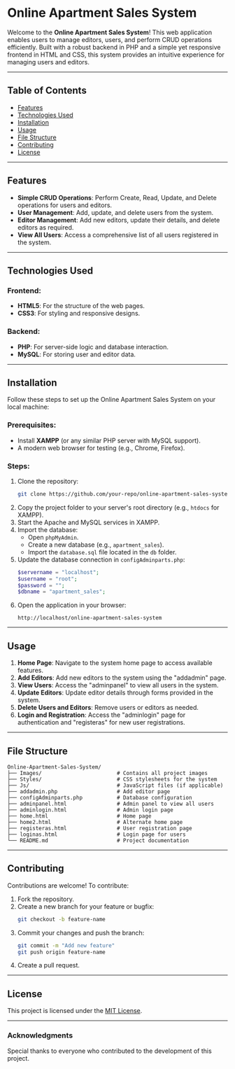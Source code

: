 # Online Apartment Sales System

Welcome to the **Online Apartment Sales System**! This web application enables users to manage editors, users, and perform CRUD operations efficiently. Built with a robust backend in PHP and a simple yet responsive frontend in HTML and CSS, this system provides an intuitive experience for managing users and editors.

---

## Table of Contents
- [Features](#features)
- [Technologies Used](#technologies-used)
- [Installation](#installation)
- [Usage](#usage)
- [File Structure](#file-structure)
- [Contributing](#contributing)
- [License](#license)

---

## Features

- **Simple CRUD Operations**: Perform Create, Read, Update, and Delete operations for users and editors.
- **User Management**: Add, update, and delete users from the system.
- **Editor Management**: Add new editors, update their details, and delete editors as required.
- **View All Users**: Access a comprehensive list of all users registered in the system.

---

## Technologies Used

### Frontend:
- **HTML5**: For the structure of the web pages.
- **CSS3**: For styling and responsive designs.

### Backend:
- **PHP**: For server-side logic and database interaction.
- **MySQL**: For storing user and editor data.

---

## Installation

Follow these steps to set up the Online Apartment Sales System on your local machine:

### Prerequisites:
- Install **XAMPP** (or any similar PHP server with MySQL support).
- A modern web browser for testing (e.g., Chrome, Firefox).

### Steps:
1. Clone the repository:
   ```bash
   git clone https://github.com/your-repo/online-apartment-sales-system.git
   ```
2. Copy the project folder to your server's root directory (e.g., `htdocs` for XAMPP).
3. Start the Apache and MySQL services in XAMPP.
4. Import the database:
   - Open `phpMyAdmin`.
   - Create a new database (e.g., `apartment_sales`).
   - Import the `database.sql` file located in the `db` folder.
5. Update the database connection in `configAdminparts.php`:
   ```php
   $servername = "localhost";
   $username = "root";
   $password = "";
   $dbname = "apartment_sales";
   ```
6. Open the application in your browser:
   ```
   http://localhost/online-apartment-sales-system
   ```

---

## Usage

1. **Home Page**: Navigate to the system home page to access available features.
2. **Add Editors**: Add new editors to the system using the "addadmin" page.
3. **View Users**: Access the "adminpanel" to view all users in the system.
4. **Update Editors**: Update editor details through forms provided in the system.
5. **Delete Users and Editors**: Remove users or editors as needed.
6. **Login and Registration**: Access the "adminlogin" page for authentication and "registeras" for new user registrations.

---

## File Structure

```
Online-Apartment-Sales-System/
├── Images/                        # Contains all project images
├── Styles/                        # CSS stylesheets for the system
├── Js/                            # JavaScript files (if applicable)
├── addadmin.php                   # Add editor page
├── configAdminparts.php           # Database configuration
├── adminpanel.html                # Admin panel to view all users
├── adminlogin.html                # Admin login page
├── home.html                      # Home page
├── home2.html                     # Alternate home page
├── registeras.html                # User registration page
├── loginas.html                   # Login page for users
└── README.md                      # Project documentation
```

---

## Contributing

Contributions are welcome! To contribute:
1. Fork the repository.
2. Create a new branch for your feature or bugfix:
   ```bash
   git checkout -b feature-name
   ```
3. Commit your changes and push the branch:
   ```bash
   git commit -m "Add new feature"
   git push origin feature-name
   ```
4. Create a pull request.

---

## License

This project is licensed under the [MIT License](LICENSE).

---

### Acknowledgments

Special thanks to everyone who contributed to the development of this project.
